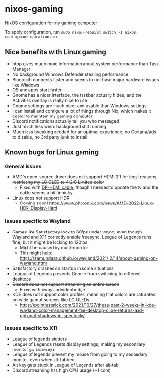 # nixos-gaming
NixOS configuration for my gaming computer

To apply configuration, run `sudo nixos-rebuild switch -I nixos-config=configuration.nix`

## Nice benefits with Linux gaming

* htop gives much more information about system performance than Task Manager
* No background Windows Defender stealing performance
* Bluetooth connects faster and seems to not have major hardware issues like Windows
* OS and apps start faster
* Gnome has a nicer interface, the taskbar actually hides, and the Activities overlay is really nice to use
* Gnome settings are much nicer and usable than Windows settings
* I can install and configure a lot of things through Nix, which makes it easier to maintain my gaming computer
* Discord notifications actually tell you who messaged
* Just much less weird background shit running
* Much less tweaking needed for an optimal experience, no Cortana/ads to disable, no 3rd party junk to install


## Known bugs for Linux gaming

### General issues

* ~~AMD's open-source driver does not support HDMI 2.1 for legal reasons, restricting my LG OLED to 4:2:0 Limited color~~
  * Fixed with [DP-HDMI cable](https://www.cablematters.com/pc-1398-154-displayport-to-8k-hdmi-cable.aspx), though I needed to update the tv and the cable seems a bit finnicky.
* Linux does not support HDR
  * Coming soon! https://www.phoronix.com/news/AMD-2022-Linux-HDR-Display-Hard

### Issues specific to Wayland

* Games like Satisfactory lock to 60fps under vsync, even though Wayland and X11 correctly enable freesync. League of Legends runs fine, but it might be locking to 120fps.
  * Might be caused by multi-monitor
  * This might help: https://zamundaaa.github.io/wayland/2021/12/14/about-gaming-on-wayland.html
* Satisfactory crashes on startup in some situations
* League of Legends prevents Gnome from switching to different desktops
* ~~Discord does not support streaming an entire screen~~
  * Fixed with xwaylandvideobridge
* KDE does not support color profiles, meaning that colors are saturated on wide gamut screens like LG OLEDs
  * https://pointieststick.com/2023/10/27/these-past-2-weeks-in-kde-wayland-color-management-the-desktop-cube-returns-and-optional-shadows-in-spectacle/

### Issues specific to X11

* League of legends stutters
* League of Legends resets display settings, making my secondary monitor go sideways
* League of legends prevent my mouse from going to my secondary monitor, even when alt-tabbed
* Alt key gets stuck in League of Legends after alt-tab
* Discord streaming has high CPU usage (~1 core)
